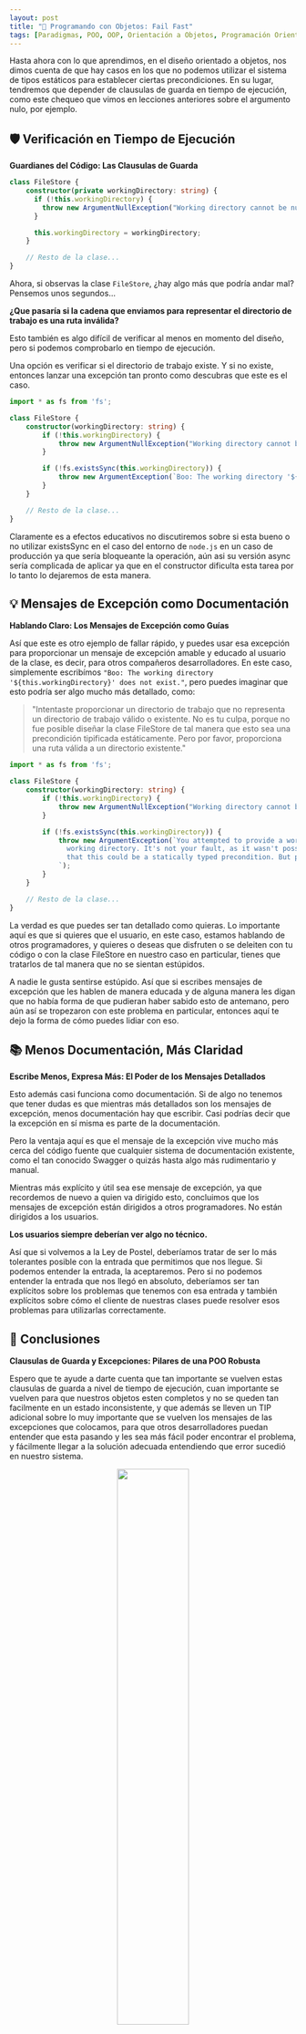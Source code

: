 ```yaml
---
layout: post
title: "🧱 Programando con Objetos: Fail Fast"
tags: [Paradigmas, POO, OOP, Orientación a Objetos, Programación Orientada a Objetos]
---
```


Hasta ahora con lo que aprendimos, en el diseño orientado a objetos, nos dimos cuenta de que hay casos en los que no podemos utilizar el sistema de tipos estáticos para establecer ciertas precondiciones.
En su lugar, tendremos que depender de clausulas de guarda en tiempo de ejecución, como este chequeo que vimos en lecciones anteriores sobre el argumento nulo, por ejemplo.

## 🛡️ Verificación en Tiempo de Ejecución
**Guardianes del Código: Las Clausulas de Guarda**

```ts
class FileStore {
    constructor(private workingDirectory: string) {
      if (!this.workingDirectory) {
        throw new ArgumentNullException("Working directory cannot be null or undefined.");
      }

      this.workingDirectory = workingDirectory;
    }

    // Resto de la clase...
}
```

Ahora, si observas la clase `FileStore`, ¿hay algo más que podría andar mal? Pensemos unos segundos...

**¿Que pasaría si la cadena que enviamos para representar el directorio de trabajo es una ruta inválida?**

Esto también es algo difícil de verificar al menos en momento del diseño, pero si podemos comprobarlo en tiempo de ejecución.

Una opción es verificar si el directorio de trabajo existe. Y si no existe, entonces lanzar una excepción
tan pronto como descubras que este es el caso.

```ts
import * as fs from 'fs';

class FileStore {
    constructor(workingDirectory: string) {
        if (!this.workingDirectory) {
            throw new ArgumentNullException("Working directory cannot be null or undefined.");
        }

        if (!fs.existsSync(this.workingDirectory)) {
            throw new ArgumentException(`Boo: The working directory '${this.workingDirectory}' does not exist.`);
        }
    }

    // Resto de la clase...
}
```

Claramente es a efectos educativos no discutiremos sobre si esta bueno o no utilizar existsSync en el caso del entorno de `node.js` en un caso de producción 
ya que sería bloqueante la operación, aún asi su versión async sería complicada de aplicar ya que en el constructor dificulta esta tarea por lo tanto lo dejaremos de esta manera.

## 💡 Mensajes de Excepción como Documentación
**Hablando Claro: Los Mensajes de Excepción como Guías**

Así que este es otro ejemplo de fallar rápido, y puedes usar esa excepción para proporcionar un mensaje de excepción amable
y educado al usuario de la clase, es decir, para otros compañeros desarrolladores.
En este caso, simplemente escribímos `"Boo: The working directory '${this.workingDirectory}' does not exist."`, pero puedes
imaginar que esto podría ser algo mucho más detallado, como:

>"Intentaste proporcionar un directorio de trabajo que no representa un directorio de trabajo válido o existente.
>No es tu culpa, porque no fue posible diseñar la clase FileStore de tal manera que esto sea una precondición tipificada estáticamente.
>Pero por favor, proporciona una ruta válida a un directorio existente."

```ts
import * as fs from 'fs';

class FileStore {
    constructor(workingDirectory: string) {
        if (!this.workingDirectory) {
            throw new ArgumentNullException("Working directory cannot be null or undefined.");
        }

        if (!fs.existsSync(this.workingDirectory)) {
            throw new ArgumentException(`You attempted to provide a working directory string that does not represent an actual
              working directory. It's not your fault, as it wasn't possible to design the FileStore class in such a way
              that this could be a statically typed precondition. But please, provide a valid path to an existing directory.
            `);
        }
    }

    // Resto de la clase...
}
```

La verdad es que puedes ser tan detallado como quieras. Lo importante aquí es que si quieres que el usuario,
en este caso, estamos hablando de otros programadores, y quieres o deseas que disfruten o se deleiten con tu código
o con la clase FileStore en nuestro caso en particular, tienes que tratarlos de tal manera que no se sientan estúpidos.

A nadie le gusta sentirse estúpido. Así que si escribes mensajes de excepción que les hablen de manera educada y
de alguna manera les digan que no había forma de que pudieran haber sabido esto de antemano,
pero aún así se tropezaron con este problema en particular, entonces aquí te dejo la forma de cómo puedes lidiar con eso.

## 📚 Menos Documentación, Más Claridad
**Escribe Menos, Expresa Más: El Poder de los Mensajes Detallados**

Esto además casi funciona como documentación.
Si de algo no tenemos que tener dudas es que mientras más detallados son los mensajes de excepción, menos documentación
hay que escribir. Casi podrías decir que la excepción en sí misma es parte de la documentación.

Pero la ventaja aquí es que el mensaje de la excepción vive mucho más cerca del código fuente que cualquier sistema
de documentación existente, como el tan conocido Swagger o quizás hasta algo más rudimentario y manual.

Mientras más explícito y útil sea ese mensaje de excepción, ya que recordemos de nuevo a quien va dirigido esto,
concluimos que los mensajes de excepción están dirigidos a otros programadores. No están dirigidos a los usuarios.

**Los usuarios siempre deberían ver algo no técnico.**

Así que si volvemos a la Ley de Postel, deberíamos tratar de ser lo más tolerantes posible con la entrada que permitimos que nos llegue.
Si podemos entender la entrada, la aceptaremos. Pero si no podemos entender la entrada que nos llegó en absoluto,
deberíamos ser tan explícitos sobre los problemas que tenemos con esa entrada y también explícitos sobre cómo el cliente de nuestras clases
puede resolver esos problemas para utilizarlas correctamente.

## 🎯 Conclusiones
**Clausulas de Guarda y Excepciones: Pilares de una POO Robusta**

Espero que te ayude a darte cuenta que tan importante se vuelven estas clausulas de guarda a nivel de tiempo de ejecución,
cuan importante se vuelven para que nuestros objetos esten completos y no se queden tan facilmente en un estado inconsistente,
y que además se lleven un TIP adicional sobre lo muy importante que se vuelven los mensajes de las excepciones
que colocamos, para que otros desarrolladores puedan entender que esta pasando y les sea más fácil
poder encontrar el problema, y fácilmente llegar a la solución adecuada entendiendo que error sucedió en nuestro sistema.

<p align="center"><img width="50%" src="https://user-images.githubusercontent.com/22304957/211164605-ed461c29-b3c2-4eef-acf3-ad8cd9bdbbdc.png"/></p>
